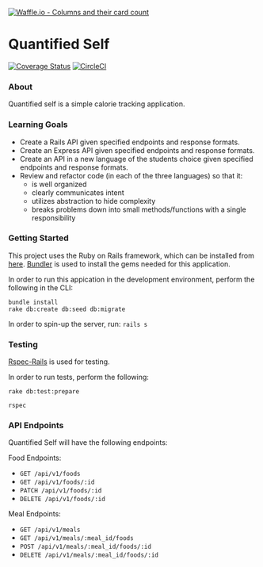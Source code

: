 [![Waffle.io - Columns and their card count](https://badge.waffle.io/anlewis/quantified_self_rails.png?columns=all)](https://waffle.io/anlewis/quantified_self_rails?utm_source=badge)
# Quantified Self

[![Coverage Status](https://coveralls.io/repos/github/anlewis/quantified_self_rails/badge.svg?branch=master)](https://coveralls.io/github/anlewis/quantified_self_rails?branch=master)
[![CircleCI](https://circleci.com/gh/anlewis/quantified_self_rails.svg?style=svg)](https://circleci.com/gh/anlewis/quantified_self_rails)

### About

Quantified self is a simple calorie tracking application.

### Learning Goals
- Create a Rails API given specified endpoints and response formats.
- Create an Express API given specified endpoints and response formats.
- Create an API in a new language of the students choice given specified endpoints and response formats.
- Review and refactor code (in each of the three languages) so that it:
  - is well organized
  - clearly communicates intent
  - utilizes abstraction to hide complexity
  - breaks problems down into small methods/functions with a single responsibility

### Getting Started

This project uses the Ruby on Rails framework, which can be installed from [here](http://installrails.com/).
[Bundler](http://bundler.io/) is used to install the gems needed for this application.

In order to run this appication in the development environment, perform the following in the CLI:

```
bundle install
rake db:create db:seed db:migrate
```

In order to spin-up the server, run: `rails s`

### Testing

[Rspec-Rails](https://github.com/rspec/rspec-rails) is used for testing.

In order to run tests, perform the following:

`rake db:test:prepare`

`rspec`

### API Endpoints

Quantified Self will have the following endpoints:

Food Endpoints:
- `GET /api/v1/foods`
- `GET /api/v1/foods/:id`
- `PATCH /api/v1/foods/:id`
- `DELETE /api/v1/foods/:id`

Meal Endpoints:
- `GET /api/v1/meals`
- `GET /api/v1/meals/:meal_id/foods`
- `POST /api/v1/meals/:meal_id/foods/:id`
- `DELETE /api/v1/meals/:meal_id/foods/:id`
